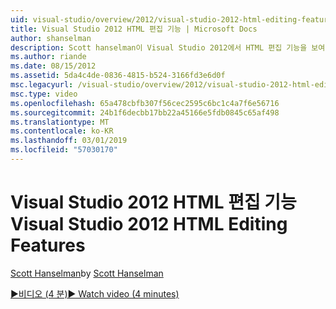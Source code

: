 ```yaml
---
uid: visual-studio/overview/2012/visual-studio-2012-html-editing-features
title: Visual Studio 2012 HTML 편집 기능 | Microsoft Docs
author: shanselman
description: Scott hanselman이 Visual Studio 2012에서 HTML 편집 기능을 보여 줍니다.
ms.author: riande
ms.date: 08/15/2012
ms.assetid: 5da4c4de-0836-4815-b524-3166fd3e6d0f
msc.legacyurl: /visual-studio/overview/2012/visual-studio-2012-html-editing-features
msc.type: video
ms.openlocfilehash: 65a478cbfb307f56cec2595c6bc1c4a7f6e56716
ms.sourcegitcommit: 24b1f6decbb17bb22a45166e5fdb0845c65af498
ms.translationtype: MT
ms.contentlocale: ko-KR
ms.lasthandoff: 03/01/2019
ms.locfileid: "57030170"
---
```

<a name="visual-studio-2012-html-editing-features"></a><span data-ttu-id="7fbd9-103">Visual Studio 2012 HTML 편집 기능</span><span class="sxs-lookup"><span data-stu-id="7fbd9-103">Visual Studio 2012 HTML Editing Features</span></span>
====================
<span data-ttu-id="7fbd9-104">[Scott Hanselman](https://github.com/shanselman)</span><span class="sxs-lookup"><span data-stu-id="7fbd9-104">by [Scott Hanselman](https://github.com/shanselman)</span></span>

[<span data-ttu-id="7fbd9-105">&#9654;비디오 (4 분)</span><span class="sxs-lookup"><span data-stu-id="7fbd9-105">&#9654; Watch video (4 minutes)</span></span>](https://channel9.msdn.com/Blogs/ASP-NET-Site-Videos/visual-studio-2012-html-editing-features)

